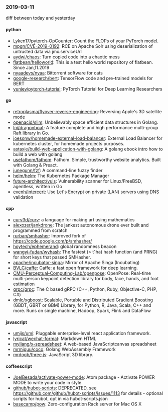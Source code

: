 ### 2019-03-11
diff between today and yesterday

#### python
* [Lyken17/pytorch-OpCounter](https://github.com/Lyken17/pytorch-OpCounter): Count the FLOPs of your PyTorch model.
* [mpgn/CVE-2019-0192](https://github.com/mpgn/CVE-2019-0192): RCE on Apache Solr using deserialization of untrusted data via jmx.serviceUrl
* [aydwi/chaos](https://github.com/aydwi/chaos): Turn copied code into a chaotic mess
* [flatbean/helloworld](https://github.com/flatbean/helloworld): This is a test hello world repository of flatbean. Since Jan,11.2019
* [nyaadevs/nyaa](https://github.com/nyaadevs/nyaa): Bittorrent software for cats
* [google-research/bert](https://github.com/google-research/bert): TensorFlow code and pre-trained models for BERT
* [yunjey/pytorch-tutorial](https://github.com/yunjey/pytorch-tutorial): PyTorch Tutorial for Deep Learning Researchers

#### go
* [retroplasma/flyover-reverse-engineering](https://github.com/retroplasma/flyover-reverse-engineering): Reversing Apple's 3D satellite mode
* [openacid/slim](https://github.com/openacid/slim): Unbelievably space efficient data structures in Golang.
* [lni/dragonboat](https://github.com/lni/dragonboat): A feature complete and high performance multi-group Raft library in Go.
* [joesonw/homemade-external-load-balancer](https://github.com/joesonw/homemade-external-load-balancer): External Load Balancer for kubernetes cluster, for homemade projects purposes.
* [astaxie/build-web-application-with-golang](https://github.com/astaxie/build-web-application-with-golang): A golang ebook intro how to build a web with golang
* [usefathom/fathom](https://github.com/usefathom/fathom): Fathom. Simple, trustworthy website analytics. Built with Golang & Preact.
* [junegunn/fzf](https://github.com/junegunn/fzf):  A command-line fuzzy finder
* [helm/helm](https://github.com/helm/helm): The Kubernetes Package Manager
* [future-architect/vuls](https://github.com/future-architect/vuls): Vulnerability scanner for Linux/FreeBSD, agentless, written in Go
* [evenh/intercert](https://github.com/evenh/intercert): Use Let's Encrypt on private (LAN) servers using DNS validation

#### cpp
* [curv3d/curv](https://github.com/curv3d/curv): a language for making art using mathematics
* [alexozer/jankdrone](https://github.com/alexozer/jankdrone): The jankest autonomous drone ever built and programmed from scratch
* [rurban/smhasher](https://github.com/rurban/smhasher): Improved fork of https://code.google.com/p/smhasher/
* [hoytech/ephemerand](https://github.com/hoytech/ephemerand): global randomness beacon
* [wangyi-fudan/wyhash](https://github.com/wangyi-fudan/wyhash): The fastest (> t1ha) hash function (and PRNG) for short keys that passed SMHasher.
* [apache/incubator-singa](https://github.com/apache/incubator-singa): Mirror of Apache Singa (Incubating)
* [BVLC/caffe](https://github.com/BVLC/caffe): Caffe: a fast open framework for deep learning.
* [CMU-Perceptual-Computing-Lab/openpose](https://github.com/CMU-Perceptual-Computing-Lab/openpose): OpenPose: Real-time multi-person keypoint detection library for body, face, hands, and foot estimation
* [grpc/grpc](https://github.com/grpc/grpc): The C based gRPC (C++, Python, Ruby, Objective-C, PHP, C#)
* [dmlc/xgboost](https://github.com/dmlc/xgboost): Scalable, Portable and Distributed Gradient Boosting (GBDT, GBRT or GBM) Library, for Python, R, Java, Scala, C++ and more. Runs on single machine, Hadoop, Spark, Flink and DataFlow

#### javascript
* [umijs/umi](https://github.com/umijs/umi):  Pluggable enterprise-level react application framework.
* [lyricat/wechat-format](https://github.com/lyricat/wechat-format):  Markdown  HTML
* [myliang/x-spreadsheet](https://github.com/myliang/x-spreadsheet): A web-based JavaScriptcanvas spreadsheet
* [mrmiguu/coco](https://github.com/mrmiguu/coco): Golang WebAssembly Framework
* [mrdoob/three.js](https://github.com/mrdoob/three.js): JavaScript 3D library.

#### coffeescript
* [JoelBesada/activate-power-mode](https://github.com/JoelBesada/activate-power-mode): Atom package - Activate POWER MODE to write your code in style.
* [github/hubot-scripts](https://github.com/github/hubot-scripts): DEPRECATED, see https://github.com/github/hubot-scripts/issues/1113 for details - optional scripts for hubot, opt in via hubot-scripts.json
* [basecamp/pow](https://github.com/basecamp/pow): Zero-configuration Rack server for Mac OS X

